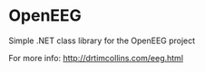 # OpenEEG
 Simple .NET class library for the OpenEEG project

For more info: http://drtimcollins.com/eeg.html
